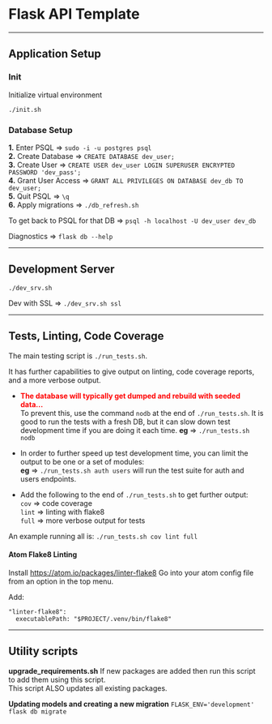 # Flask API Template

___
## Application Setup

### Init
Initialize virtual environment
```
./init.sh
```

### Database Setup
**1.** Enter PSQL => `sudo -i -u postgres psql`  
**2.** Create Database => `CREATE DATABASE dev_user;`  
**3.** Create User => `CREATE USER dev_user LOGIN SUPERUSER ENCRYPTED PASSWORD 'dev_pass';`  
**4.** Grant User Access => `GRANT ALL PRIVILEGES ON DATABASE dev_db TO dev_user;`  
**5.** Quit PSQL => `\q`  
**6.** Apply migrations => `./db_refresh.sh`  

To get back to PSQL for that DB => `psql -h localhost -U dev_user dev_db`

Diagnostics => `flask db --help`


___
## Development Server
```
./dev_srv.sh
```

Dev with SSL => `./dev_srv.sh ssl`


___
## Tests, Linting, Code Coverage

The main testing script is `./run_tests.sh`.

It has further capabilities to give output on linting, code coverage reports, and a more verbose output.

- <strong style="color:red">The database will typically get dumped and rebuild with seeded data...</strong>  
To prevent this, use the command `nodb` at the end of `./run_tests.sh`.  It is good to run the tests with a fresh DB, but it can slow down test development time if you are doing it each time.
**eg** => `./run_tests.sh nodb`

- In order to further speed up test development time, you can limit the output to be one or a set of modules:  
**eg** => `./run_tests.sh auth users` will run the test suite for auth and users endpoints.

- Add the following to the end of `./run_tests.sh` to get further output:  
`cov` => code coverage  
`lint` => linting with flake8  
`full` => more verbose output for tests

An example running all is: `./run_tests.sh cov lint full`

#### Atom Flake8 Linting
Install https://atom.io/packages/linter-flake8
Go into your atom config file from an option in the top menu.

Add:  
```
"linter-flake8":
  executablePath: "$PROJECT/.venv/bin/flake8"
```


___
## Utility scripts
**upgrade_requirements.sh**
If new packages are added then run this script to add them using this script.  
This script ALSO updates all existing packages.

**Updating models and creating a new migration**
`FLASK_ENV='development' flask db migrate`
